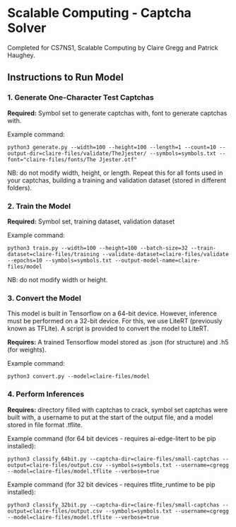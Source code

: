 # Scalable Computing - Captcha Solver
Completed for CS7NS1, Scalable Computing by Claire Gregg and Patrick Haughey.

## Instructions to Run Model

### 1. Generate One-Character Test Captchas 

**Required:** Symbol set to generate captchas with, font to generate captchas with. 

Example command:
```
python3 generate.py --width=100 --height=100 --length=1 --count=10 --output-dir=claire-files/validate/TheJjester/ --symbols=symbols.txt --font="claire-files/fonts/The Jjester.otf"
```

NB: do not modify width, height, or length. Repeat this for all fonts used in your captchas, building a training and validation dataset (stored in different folders).

### 2. Train the Model

**Required:** Symbol set, training dataset, validation dataset

Example command:
```
python3 train.py --width=100 --height=100 --batch-size=32 --train-dataset=claire-files/training --validate-dataset=claire-files/validate --epochs=10 --symbols=symbols.txt --output-model-name=claire-files/model
```

NB: do not modify width or height.

### 3. Convert the Model

This model is built in Tensorflow on a 64-bit device. However, inference must be performed on a 32-bit device. For this, we use LiteRT (previously known as TFLite). A script is provided to convert the model to LiteRT.

**Requires:** A trained Tensorflow model stored as .json (for structure) and .h5 (for weights).

Example command:
```
python3 convert.py --model=claire-files/model
```

### 4. Perform Inferences

**Requires:** directory filled with captchas to crack, symbol set captchas were built with, a username to put at the start of the output file, and a model stored in file format .tflite.

Example command (for 64 bit devices - requires ai-edge-litert to be pip installed):
```
python3 classify_64bit.py --captcha-dir=claire-files/small-captchas --output=claire-files/output.csv --symbols=symbols.txt --username=cgregg --model=claire-files/model.tflite --verbose=true
```

Example command (for 32 bit devices - requires tflite_runtime to be pip installed):
```
python3 classify_32bit.py --captcha-dir=claire-files/small-captchas --output=claire-files/output.csv --symbols=symbols.txt --username=cgregg --model=claire-files/model.tflite --verbose=true
```

